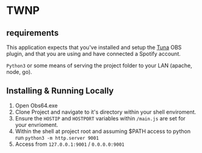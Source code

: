 # TWNP

## requirements

This application expects that you've installed and setup the [Tuna](https://git.vrsal.cc/alex/tuna) OBS plugin, and that you are using and have connected a Spotify account.

`Python3` or some means of serving the project folder to your LAN (apache, node, go).

## Installing & Running Locally


1. Open Obs64.exe
2. Clone Project and navigate to it's directory within your shell enviroment.
3. Ensure the `HOSTIP` and `HOSTPORT` variables within `/main.js` are set for your envrioment.
4. Within the shell at project root and assuming $PATH access to python run `python3 -m http.server 9001`
5. Access from `127.0.0.1:9001` / `0.0.0.0:9001`
